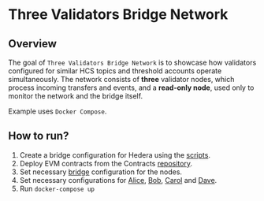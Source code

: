 # Three Validators Bridge Network

## Overview

The goal of `Three Validators Bridge Network` is to showcase how validators configured for similar HCS topics and threshold accounts operate simultaneously.
The network consists of **three** validator nodes, which process incoming transfers and events, and a **read-only node**, used only to monitor the network and the bridge itself.

Example uses `Docker Compose`.

## How to run?

1. Create a bridge configuration for Hedera using the [scripts](../../scripts/README.md).
2. Deploy EVM contracts from the Contracts [repository](https://github.com/LimeChain/hedera-eth-bridge-contracts/blob/main/README.md#scripts).
3. Set necessary [bridge](./bridge.yml) configuration for the nodes.
4. Set necessary configurations for [Alice](./alice/config), [Bob](./bob/config), [Carol](./carol/config) and [Dave](./dave/config).
5. Run `docker-compose up`
